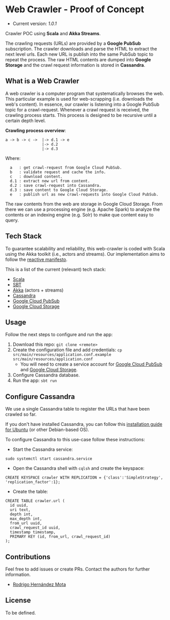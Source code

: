 # Web Crawler - Proof of Concept

* Current version: *1.0.1*

Crawler POC using **Scala** and **Akka Streams**.

The crawling requests (URLs) are provided by a **Google PubSub** subscription. The crawler downloads and parse 
the HTML to extract the next level urls. Each new URL is publish into the same PubSub topic to repeat the process.
The raw HTML contents are dumped into **Google Storage** and the crawl request information is stored in **Cassandra**.

## What is a Web Crawler

A web crawler is a computer program that systematically browses the web. This particular example is used for web-scrapping (i.e. downloads the web's content). 
In essence, our crawler is listening into a Google PubSub topic for a crawl-request. 
Whenever a crawl request is received, the crawling process starts. This process is designed to be recursive 
until a certain depth level.

**Crawling process overview**:
```
a -> b -> c -> 	|-> d.1 -> e
                |-> d.2
                |-> d.3
```
Where:
```
  a   : get crawl-request from Google Cloud PubSub.
  b   : validate request and cache the info.
  c   : download content.
  d.1 : extract new url from content.
  d.2 : save crawl-request into Cassandra.
  d.3 : save content to Google Cloud Storage.
  e   : publish url as new crawl-requests into Google Cloud PubSub.  
```

The raw contents from the web are storage in Google Cloud Storage. 
From there we can use a processing engine (e.g. Apache Spark) to analyze the contents or 
an indexing engine (e.g. Solr) to make que content easy to query. 

## Tech Stack
To guarantee scalability and reliability, this web-crawler is coded with Scala using the Akka toolkit (i.e., actors and streams). 
Our implementation aims to follow the [reactive manifesto](https://www.reactivemanifesto.org/). 

This is a list of the current (relevant) tech stack:
* [Scala](https://www.scala-lang.org/) 
* [SBT](https://www.scala-sbt.org/) 
* [Akka](https://akka.io/) (actors + streams) 	
* [Cassandra](http://cassandra.apache.org/) 
* [Google Cloud PubSub](https://cloud.google.com/pubsub/docs/overview)
* [Google Cloud Storage](https://cloud.google.com/storage/)


## Usage

Follow the next steps to configure and run the app:

1. Download this repo: `git clone <remote>`
2. Create the configuration file and add credentials: 
`cp src/main/resources/application.conf.example src/main/resources/application.conf`
   * You will need to create a service account for [Google Cloud PubSub](https://cloud.google.com/pubsub/docs/access-control) and [Google Cloud Storage](https://cloud.google.com/storage/docs/authentication).
3. Configure Cassandra database.
4. Run the app: `sbt run`
 

## Configure Cassandra
We use a single Cassandra table to register the URLs that have been crawled so far. 

If you don't have installed Cassandra, you can follow this [installation guide for Ubuntu](https://www.rosehosting.com/blog/how-to-install-apache-cassandra-on-ubuntu-16-04/) (or other Debian-based OS). 

To configure Cassandra to this use-case follow these instructions: 

* Start the Cassandra service: 
```
sudo systemctl start cassandra.service
```
* Open the Cassandra shell with  `cqlsh` and create the keyspace:
```
CREATE KEYSPACE crawler WITH REPLICATION = {'class':'SimpleStrategy', 'replication_factor':1};
```
* Create the table:
```
CREATE TABLE crawler.url (
  id uuid,
  uri text,
  depth int,
  max_depth int,
  from_url uuid,
  crawl_request_id uuid,
  timestamp timestamp,
  PRIMARY KEY (id, from_url, crawl_request_id)
);
```

## Contributions

Feel free to add issues or create PRs. Contact the authors for further information.

* [Rodrigo Hernández Mota](https://www.linkedin.com/in/rhdzmota/) 

## License

To be defined.

